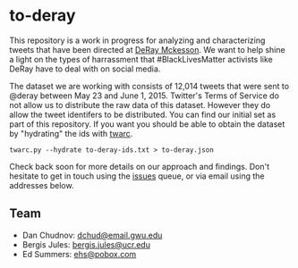 to-deray
========

This repository is a work in progress for analyzing and characterizing tweets
that have been directed at [DeRay Mckesson](https://twitter.com/deray). 
We want to help shine a light on the types of harrassment that #BlackLivesMatter
activists like DeRay have to deal with on social media. 

The dataset we are working with consists of 12,014 tweets that were sent to 
@deray between May 23 and June 1, 2015. Twitter's Terms of Service do not
allow us to distribute the raw data of this dataset. However they do allow the
tweet identifers to be distributed. You can find our initial set as part of this
repository. If you want you should be able to obtain the dataset by 
"hydrating" the ids with [twarc](http://github.com/edsu/twarc).

    twarc.py --hydrate to-deray-ids.txt > to-deray.json

Check back soon for more details on our approach and findings. Don't hesitate 
to get in touch using the [issues](https://github.com/edsu/to-deray/issues) 
queue, or via email using the addresses below.

## Team

* Dan Chudnov: [dchud@email.gwu.edu](mailto:dchud@email.gwu.edu)
* Bergis Jules: [bergis.jules@ucr.edu](mailto:bergis.jules@ucr.edu) 
* Ed Summers: [ehs@pobox.com](mailto:ehs@pobox.com)
